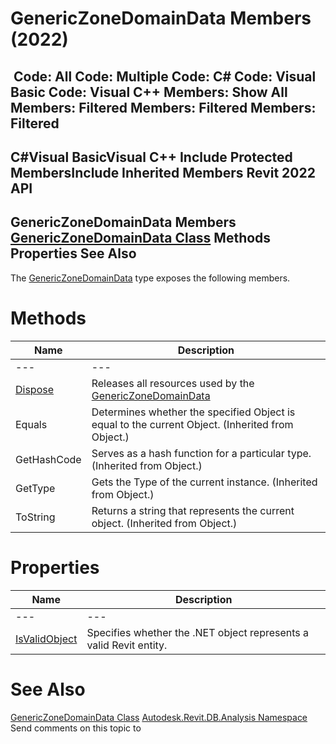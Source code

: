 # GenericZoneDomainData Members (2022)

﻿
 Code: All Code: Multiple Code: C# Code: Visual Basic Code: Visual C++  Members: Show All Members: Filtered Members: Filtered Members: Filtered   
---  
C#Visual BasicVisual C++
Include Protected MembersInclude Inherited Members
Revit 2022 API  
---  
GenericZoneDomainData Members  
[GenericZoneDomainData Class](c2c91032-f21e-f0b7-0c3b-73e720f42d68.md "GenericZoneDomainData Class") Methods Properties See Also  
---  
The [GenericZoneDomainData](c2c91032-f21e-f0b7-0c3b-73e720f42d68.md "GenericZoneDomainData Class") type exposes the following members.
# Methods
| Name | Description |
| --- | --- |
| --- | --- | --- |
| [Dispose](136b0614-6046-d1cb-3001-0940281dc129.md "Dispose Method") | Releases all resources used by the [GenericZoneDomainData](c2c91032-f21e-f0b7-0c3b-73e720f42d68.md "GenericZoneDomainData Class") |
| Equals | Determines whether the specified Object is equal to the current Object. (Inherited from Object.) |
| GetHashCode | Serves as a hash function for a particular type.  (Inherited from Object.) |
| GetType | Gets the Type of the current instance. (Inherited from Object.) |
| ToString | Returns a string that represents the current object. (Inherited from Object.) |

# Properties
| Name | Description |
| --- | --- |
| --- | --- | --- |
| [IsValidObject](c7545576-4fad-1f98-fb50-e7c096a10994.md "IsValidObject Property") | Specifies whether the .NET object represents a valid Revit entity. |

# See Also
[GenericZoneDomainData Class](c2c91032-f21e-f0b7-0c3b-73e720f42d68.md "GenericZoneDomainData Class")
[Autodesk.Revit.DB.Analysis Namespace](958e2e12-587d-f188-5d7b-f13d7dbfdf48.md "Autodesk.Revit.DB.Analysis Namespace")
Send comments on this topic to 